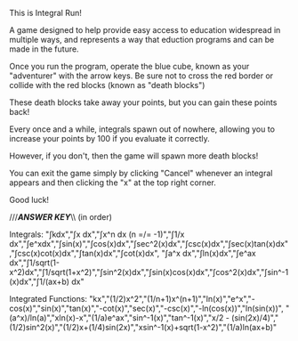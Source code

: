 This is Integral Run!

A game designed to help provide easy access to education widespread in multiple ways, and represents a way that eduction programs and can be made in the future.

Once you run the program, operate the blue cube, known as your "adventurer" with the arrow keys. Be sure not to cross the red border or collide with the red blocks (known as "death blocks")

These death blocks take away your points, but you can gain these points back!

Every once and a while, integrals spawn out of nowhere, allowing you to increase your points by 100 if you evaluate it correctly.

However, if you don't, then the game will spawn more death blocks!

You can exit the game simply by clicking "Cancel" whenever an integral appears and then clicking the "x" at the top right corner.

Good luck!

///***ANSWER KEY***\\\ (in order)

Integrals:
"∫kdx","∫x dx","∫x^n dx (n =/= -1)","∫1/x dx","∫e^xdx","∫sin(x)","∫cos(x)dx","∫sec^2(x)dx","∫csc(x)dx","∫sec(x)tan(x)dx","∫csc(x)cot(x)dx","∫tan(x)dx","∫cot(x)dx",
            "∫a^x dx","∫ln(x)dx","∫e^ax dx","∫1/sqrt(1-x^2)dx","∫1/sqrt(1+x^2)","∫sin^2(x)dx","∫sin(x)cos(x)dx","∫cos^2(x)dx","∫sin^-1(x)dx","∫1/(ax+b) dx"

Integrated Functions:
"kx","(1/2)x^2","(1/n+1)x^(n+1)","ln(x)","e^x","-cos(x)","sin(x)","tan(x)","-cot(x)","sec(x)","-csc(x)","-ln(cos(x))","ln(sin(x))",
            "(a^x)/ln(a)","xln(x)-x","(1/a)e^ax","sin^-1(x)","tan^-1(x)","x/2 - (sin(2x)/4)","(1/2)sin^2(x)","(1/2)x+(1/4)sin(2x)","xsin^-1(x)+sqrt(1-x^2)","(1/a)ln(ax+b)"

